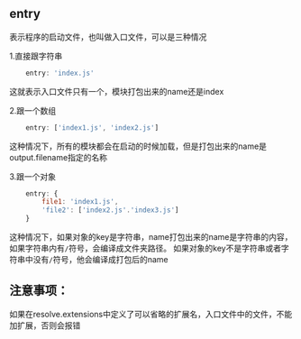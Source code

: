 entry
-
表示程序的启动文件，也叫做入口文件，可以是三种情况

1.直接跟字符串
```js
    entry: 'index.js'
```
这就表示入口文件只有一个，模块打包出来的name还是index

2.跟一个数组
```js
    entry: ['index1.js', 'index2.js']
```
这种情况下，所有的模块都会在启动的时候加载，但是打包出来的name是output.filename指定的名称

3.跟一个对象
```js
    entry: {
        file1: 'index1.js',
        'file2': ['index2.js'.'index3.js']
    }
```
这种情况下，如果对象的key是字符串，name打包出来的name是字符串的内容，如果字符串内有`/`符号，会编译成文件夹路径。 如果对象的key不是字符串或者字符串中没有`/`符号，他会编译成打包后的name

注意事项：
-
如果在resolve.extensions中定义了可以省略的扩展名，入口文件中的文件，不能加扩展，否则会报错
